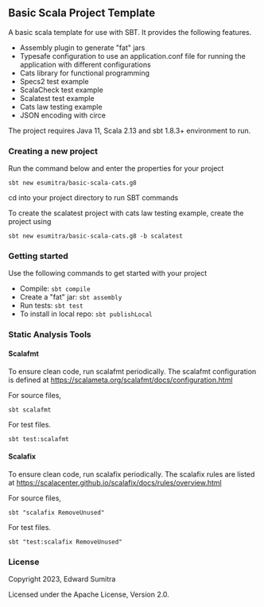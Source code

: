 ## Basic Scala Project Template
A basic scala template for use with SBT. It provides the following features.

 - Assembly plugin to generate "fat" jars
 - Typesafe configuration to use an application.conf file for running the application with different configurations
 - Cats library for functional programming
 - Specs2 test example
 - ScalaCheck test example
 - Scalatest test example
 - Cats law testing example
 - JSON encoding with circe

The project requires Java 11, Scala 2.13 and sbt 1.8.3+ environment to run.

### Creating a new project
Run the command below and enter the properties for your project

`sbt new esumitra/basic-scala-cats.g8`

cd into your project directory to run SBT commands

To create the scalatest project with cats law testing example, create the project using

`sbt new esumitra/basic-scala-cats.g8 -b scalatest`

### Getting started
 Use the following commands to get started with your project

 - Compile: `sbt compile`
 - Create a "fat" jar: `sbt assembly`
 - Run tests: `sbt test`
- To install in local repo: `sbt publishLocal`
 
### Static Analysis Tools

#### Scalafmt
To ensure clean code, run scalafmt periodically. The scalafmt configuration is defined at https://scalameta.org/scalafmt/docs/configuration.html

For source files,

`sbt scalafmt`

For test files.

`sbt test:scalafmt`

#### Scalafix
To ensure clean code, run scalafix periodically. The scalafix rules are listed at https://scalacenter.github.io/scalafix/docs/rules/overview.html

For source files,

`sbt "scalafix RemoveUnused"`

For test files.

`sbt "test:scalafix RemoveUnused"`

### License
Copyright 2023, Edward Sumitra

Licensed under the Apache License, Version 2.0.
